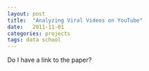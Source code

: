 ```yaml
---
layout: post
title:  "Analyzing Viral Videos on YouTube"
date:   2011-11-01
categories: projects
tags: data school
---
```


Do I have a link to the paper?
